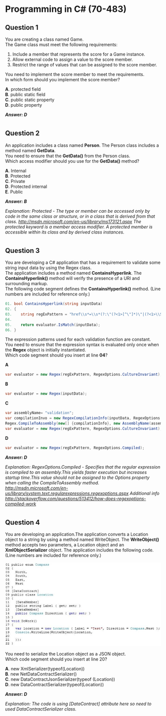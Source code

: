 # Programming in C# (70-483)

Question 1
------
You are creating a class named Game.  
The Game class must meet the following requirements:  
1. Include a member that represents the score for a Game instance.  
2. Allow external code to assign a value to the score member.  
3. Restrict the range of values that can be assigned to the score member.  

You need to implement the score member to meet the requirements.  
In which form should you implement the score member?

**A**. protected field  
**B**. public static field  
**C**. public static property  
**D**. public property  

**_Answer: D_**
#
Question 2
------
An application includes a class named **Person**. The Person class includes a method named **GetData**.  
You need to ensure that the **GetData()** from the Person class.  
Which access modifier should you use for the **GetData()** method?

**A**. Internal  
**B**. Protected  
**C**. Private  
**D**. Protected internal  
**E**. Public  

**_Answer: B_**

_Explanation: Protected - The type or member can be accessed only by code in the same class or structure, or in a class that is derived from that class. http://msdn.microsoft.com/en-us/library/ms173121.aspx The protected keyword is a member access modifier. A protected member is accessible within its class and by derived class instances._
#
Question 3
------
You are developing a C# application that has a requirement to validate some string input
data by using the Regex class.  
The application includes a method named **ContainsHyperlink**.  The **ContainsHyperlink()**
method will verify the presence of a URI and surrounding markup.  
The following code segment defines the **ContainsHyperlink()** method. (Line numbers are
included for reference only.)

```csharp
01. bool ContainsHyperlink(string inputData) 
02. {
03.    string regExPattern = "href\\s*=\\s*(?:\"(?<1>[^\"]*)\"|(?<1>\\S+))";
04.
05.    return evaluator.IsMatch(inputData);
06. }
```

The expression patterns used for each validation function are constant.  
You need to ensure that the expression syntax is evaluated only once when the **Regex**
object is initially instantiated.  
Which code segment should you insert at line **04**?

**A**
```csharp
var evaluator = new Regex(regExPattern, RegexOptions.CultureInvariant);
```
**B** 
```csharp
var evaluator = new Regex(inputData);
```
**C**
```csharp
var assemblyName= "validation"; 
var compilationInvo = new RegexCompilationInfo(inputData, RegexOptions.IgnoreCase, "Href", assemblyName, true);
Regex.CompileToAssembly(new[] {compilationInfo}, new AssemblyName(assemblyName));
var evaluator = new Regex(regExPattern, RegexOptions.CultureInvariant);
```
**D**
```csharp
var evaluator = new Regex(regExPattern, RegexOptions.Compiled);
```

**_Answer: D_**

_Explanation: RegexOptions.Compiled - Specifies that the regular expression is compiled to an assembly.This yields faster execution but increases startup time.This value should not be assigned to the Options property when calling the CompileToAssembly method. http://msdn.microsoft.com/en-us/library/system.text.regularexpressions.regexoptions.aspx Additional info http://stackoverflow.com/questions/513412/how-does-regexoptions-compiled-work_
#
Question 4
------
You are developing an application.The application converts a Location object to a string by using a method named WriteObject.
The **WriteObject()** method accepts two parameters, a Location object and an
**XmlObjectSerializer** object.
The application includes the following code. (Line numbers are included for reference only.)

![alt text](https://raw.githubusercontent.com/TarasKovalenko/70-483/master/assets/Q4.png)


You need to serialize the Location object as a JSON object.  
Which code segment should you insert at line 20?  

**A**. new XmlSerializer(typeof(Location))  
**B**. new NetDataContractSerializer()  
**C**. new DataContractJsonSerializer(typeof (Location))  
**D**. new DataContractSerializer(typeof(Location))  

**_Answer: D_**

_Explanation: The code is using [DataContract] attribute here so need to used DataContractSerializer class._